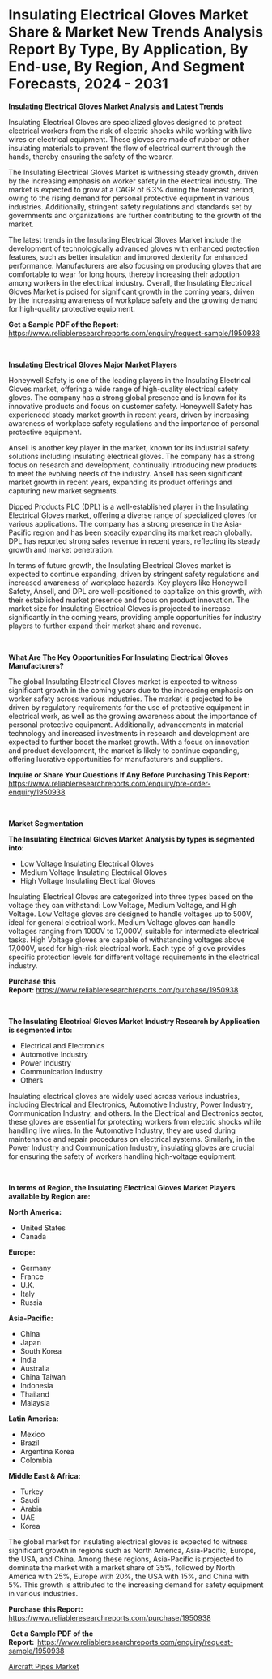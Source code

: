<p><h1>Insulating Electrical Gloves Market Share & Market New Trends Analysis Report By Type, By Application, By End-use, By Region, And Segment Forecasts, 2024 - 2031</h1></p><p><strong>Insulating Electrical Gloves Market Analysis and Latest Trends</strong></p>
<p><p>Insulating Electrical Gloves are specialized gloves designed to protect electrical workers from the risk of electric shocks while working with live wires or electrical equipment. These gloves are made of rubber or other insulating materials to prevent the flow of electrical current through the hands, thereby ensuring the safety of the wearer.</p><p>The Insulating Electrical Gloves Market is witnessing steady growth, driven by the increasing emphasis on worker safety in the electrical industry. The market is expected to grow at a CAGR of 6.3% during the forecast period, owing to the rising demand for personal protective equipment in various industries. Additionally, stringent safety regulations and standards set by governments and organizations are further contributing to the growth of the market.</p><p>The latest trends in the Insulating Electrical Gloves Market include the development of technologically advanced gloves with enhanced protection features, such as better insulation and improved dexterity for enhanced performance. Manufacturers are also focusing on producing gloves that are comfortable to wear for long hours, thereby increasing their adoption among workers in the electrical industry. Overall, the Insulating Electrical Gloves Market is poised for significant growth in the coming years, driven by the increasing awareness of workplace safety and the growing demand for high-quality protective equipment.</p></p>
<p><strong>Get a Sample PDF of the Report:&nbsp;</strong> <a href="https://www.reliableresearchreports.com/enquiry/request-sample/1950938">https://www.reliableresearchreports.com/enquiry/request-sample/1950938</a></p>
<p>&nbsp;</p>
<p><strong>Insulating Electrical Gloves Major Market Players</strong></p>
<p><p>Honeywell Safety is one of the leading players in the Insulating Electrical Gloves market, offering a wide range of high-quality electrical safety gloves. The company has a strong global presence and is known for its innovative products and focus on customer safety. Honeywell Safety has experienced steady market growth in recent years, driven by increasing awareness of workplace safety regulations and the importance of personal protective equipment.</p><p>Ansell is another key player in the market, known for its industrial safety solutions including insulating electrical gloves. The company has a strong focus on research and development, continually introducing new products to meet the evolving needs of the industry. Ansell has seen significant market growth in recent years, expanding its product offerings and capturing new market segments.</p><p>Dipped Products PLC (DPL) is a well-established player in the Insulating Electrical Gloves market, offering a diverse range of specialized gloves for various applications. The company has a strong presence in the Asia-Pacific region and has been steadily expanding its market reach globally. DPL has reported strong sales revenue in recent years, reflecting its steady growth and market penetration.</p><p>In terms of future growth, the Insulating Electrical Gloves market is expected to continue expanding, driven by stringent safety regulations and increased awareness of workplace hazards. Key players like Honeywell Safety, Ansell, and DPL are well-positioned to capitalize on this growth, with their established market presence and focus on product innovation. The market size for Insulating Electrical Gloves is projected to increase significantly in the coming years, providing ample opportunities for industry players to further expand their market share and revenue.</p></p>
<p>&nbsp;</p>
<p><strong>What Are The Key Opportunities For Insulating Electrical Gloves Manufacturers?</strong></p>
<p><p>The global Insulating Electrical Gloves market is expected to witness significant growth in the coming years due to the increasing emphasis on worker safety across various industries. The market is projected to be driven by regulatory requirements for the use of protective equipment in electrical work, as well as the growing awareness about the importance of personal protective equipment. Additionally, advancements in material technology and increased investments in research and development are expected to further boost the market growth. With a focus on innovation and product development, the market is likely to continue expanding, offering lucrative opportunities for manufacturers and suppliers.</p></p>
<p><strong>Inquire or Share Your Questions If Any Before Purchasing This Report:</strong> <a href="https://www.reliableresearchreports.com/enquiry/pre-order-enquiry/1950938">https://www.reliableresearchreports.com/enquiry/pre-order-enquiry/1950938</a></p>
<p>&nbsp;</p>
<p><strong>Market Segmentation</strong></p>
<p><strong>The Insulating Electrical Gloves Market Analysis by types is segmented into:</strong></p>
<p><ul><li>Low Voltage Insulating Electrical Gloves</li><li>Medium Voltage Insulating Electrical Gloves</li><li>High Voltage Insulating Electrical Gloves</li></ul></p>
<p><p>Insulating Electrical Gloves are categorized into three types based on the voltage they can withstand: Low Voltage, Medium Voltage, and High Voltage. Low Voltage gloves are designed to handle voltages up to 500V, ideal for general electrical work. Medium Voltage gloves can handle voltages ranging from 1000V to 17,000V, suitable for intermediate electrical tasks. High Voltage gloves are capable of withstanding voltages above 17,000V, used for high-risk electrical work. Each type of glove provides specific protection levels for different voltage requirements in the electrical industry.</p></p>
<p><strong>Purchase this Report:&nbsp;</strong><a href="https://www.reliableresearchreports.com/purchase/1950938">https://www.reliableresearchreports.com/purchase/1950938</a></p>
<p>&nbsp;</p>
<p><strong>The Insulating Electrical Gloves Market Industry Research by Application is segmented into:</strong></p>
<p><ul><li>Electrical and Electronics</li><li>Automotive Industry</li><li>Power Industry</li><li>Communication Industry</li><li>Others</li></ul></p>
<p><p>Insulating electrical gloves are widely used across various industries, including Electrical and Electronics, Automotive Industry, Power Industry, Communication Industry, and others. In the Electrical and Electronics sector, these gloves are essential for protecting workers from electric shocks while handling live wires. In the Automotive Industry, they are used during maintenance and repair procedures on electrical systems. Similarly, in the Power Industry and Communication Industry, insulating gloves are crucial for ensuring the safety of workers handling high-voltage equipment.</p></p>
<p>&nbsp;</p>
<p><strong>In terms of Region, the Insulating Electrical Gloves Market Players available by Region are:</strong></p>
<p>
    <p> <strong> North America: </strong>
        <ul>
            <li>United States</li>
            <li>Canada</li>
        </ul>
        </p> 
    <p> <strong> Europe: </strong>
        <ul>
            <li>Germany</li>
            <li>France</li>
            <li>U.K.</li>
            <li>Italy</li>
            <li>Russia</li>
        </ul>
        </p> 
    <p> <strong> Asia-Pacific: </strong>
        <ul>
            <li>China</li>
            <li>Japan</li>
            <li>South Korea</li>
            <li>India</li>
            <li>Australia</li>
            <li>China Taiwan</li>
            <li>Indonesia</li>
            <li>Thailand</li>
            <li>Malaysia</li>
        </ul>
        </p> 
    <p> <strong> Latin America: </strong>
        <ul>
            <li>Mexico</li>
            <li>Brazil</li>
            <li>Argentina Korea</li>
            <li>Colombia</li>
        </ul>
        </p> 
    <p> <strong> Middle East & Africa: </strong>
        <ul>
            <li>Turkey</li>
            <li>Saudi</li>
            <li>Arabia</li>
            <li>UAE</li>
            <li>Korea</li>
        </ul>
    </p>
    </p>
<p><p>The global market for insulating electrical gloves is expected to witness significant growth in regions such as North America, Asia-Pacific, Europe, the USA, and China. Among these regions, Asia-Pacific is projected to dominate the market with a market share of 35%, followed by North America with 25%, Europe with 20%, the USA with 15%, and China with 5%. This growth is attributed to the increasing demand for safety equipment in various industries.</p></p>
<p><strong>Purchase this Report: </strong><a href="https://www.reliableresearchreports.com/purchase/1950938">https://www.reliableresearchreports.com/purchase/1950938</a></p>
<p>&nbsp;<strong>Get a Sample PDF of the Report:&nbsp;&nbsp;</strong><a href="https://www.reliableresearchreports.com/enquiry/request-sample/1950938">https://www.reliableresearchreports.com/enquiry/request-sample/1950938</a></p>
<p><strong></strong></p>
<p><p><a href="https://meowing-lemming-dd3.notion.site/Aircraft-Pipes-Market-Size-Global-Industry-Overview-Market-Segmentation-and-Forecast-2024-to-2031-aea4b28d82324fc29962c98543b5f23b">Aircraft Pipes Market</a></p></p>